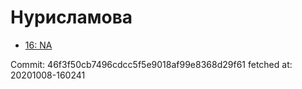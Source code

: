 # Нурисламова
- [16: NA](16.md)

Commit: 46f3f50cb7496cdcc5f5e9018af99e8368d29f61
 fetched at: 20201008-160241
